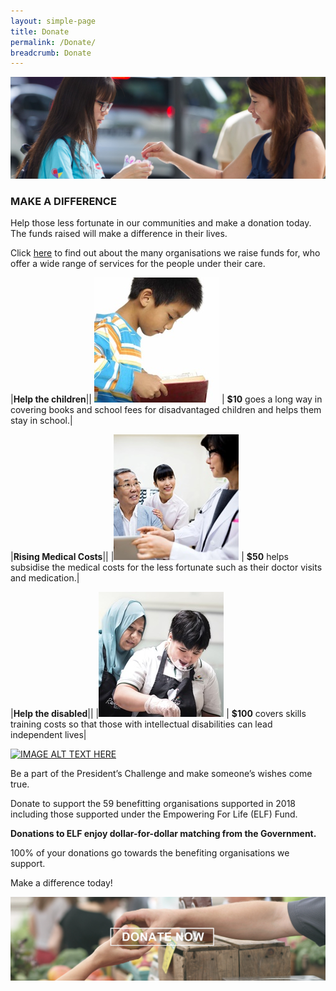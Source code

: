 ```yaml
---
layout: simple-page
title: Donate
permalink: /Donate/
breadcrumb: Donate
---
```


![Donate Banner](/images/Donate-banner_1.jpg "Donate Banner")

### MAKE A DIFFERENCE

Help those less fortunate in our communities and make a donation today. The funds raised will make a difference in their lives.

Click [here](https://www.pc.org.sg) to find out about the many organisations we raise funds for, who offer a wide range of services for the people under their care.

|**Help the children**|| 
![Donate Story 1](/images/Donate-Story1.jpg "Donate Story 1") | **$10** goes a long way in covering books and school fees for disadvantaged children and helps them stay in school.|

|**Rising Medical Costs**||
|![alt text](/images/person-seeing-doctor.jpg "Logo Title Text 2") | **$50** helps subsidise the medical costs for the less fortunate such as their doctor visits and medication.| 

|**Help the disabled**||
|![Donate Story 3](/images/Donate-Story3.jpg "Donate Story 3") | **$100** covers skills training costs so that those with intellectual disabilities can lead independent lives|


[![IMAGE ALT TEXT HERE](https://img.youtube.com/vi/70OmQh3ENLU/0.jpg)](https://www.youtube.com/watch?v=70OmQh3ENLU)


Be a part of the President’s Challenge and make someone’s wishes come true.

Donate to support the 59 benefitting organisations supported in 2018 including those supported under the Empowering For Life (ELF) Fund. 

**Donations to ELF enjoy dollar-for-dollar matching from the Government.**

100% of your donations go towards the benefiting organisations we support. 

Make a difference today!

[![Donate Now](/images/beneficiary1.jpg "Donate Now")](https://www.giving.sg/president-s-challenge)
